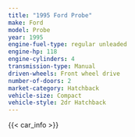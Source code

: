 ```yaml
---
title: "1995 Ford Probe"
make: Ford
model: Probe
year: 1995
engine-fuel-type: regular unleaded
engine-hp: 118
engine-cylinders: 4
transmission-type: Manual
driven-wheels: Front wheel drive
number-of-doors: 2
market-category: Hatchback
vehicle-size: Compact
vehicle-style: 2dr Hatchback
---
```


{{< car_info >}}
